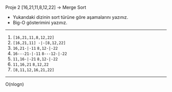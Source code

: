 Proje 2
[16,21,11,8,12,22] -> Merge Sort

* Yukarıdaki dizinin sort türüne göre aşamalarını yazınız.
* Big-O gösterimini yazınız.
* ***
1. `[16,21,11,8,12,22]`
2. `[16,21,11] -|-[8,12,22]`
3. `16,21-|-11`  `8,12-|-22`
4. `16---21-|-11`   `8---12-|-22`
5. `11,16-|-21` `8,12-|-22`
6. `11,16,21`  `8,12,22`
7. `[8,11,12,16,21,22]`

***
O(nlogn)